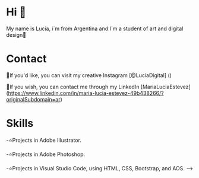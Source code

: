 # Hi 👋

My name is Lucia, i´m from Argentina and I´m a student of art and digital design🎨

# Contact

💙If you'd like, you can visit my creative Instagram [@LuciaDigital] ()

🩷If you wish, you can contact me through my LinkedIn [MariaLuciaEstevez] (https://www.linkedin.com/in/maria-lucia-estevez-49b438266/?originalSubdomain=ar)

# Skills

-⭐Projects in Adobe Illustrator.

-⭐Projects in Adobe Photoshop.

-⭐Projects in Visual Studio Code, using HTML, CSS, Bootstrap, and AOS.
-->
